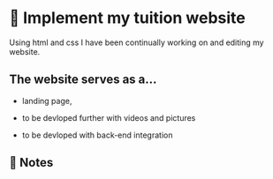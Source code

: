 # 📖 Implement my tuition website

Using html and css I have been continually working on and editing my website. 

## The website serves as a...

* landing page, 

* to be devloped further with videos and pictures

* to be devloped with back-end integration


## 📝 Notes